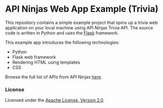 # API Ninjas Web App Example (Trivia)

This repository contains a simple example project that spins up a trivia web application on your local machine using API Ninjas Trivia API. The source code is written in Python and uses the [Flask](https://flask.palletsprojects.com) framework.

This example app introduces the following technologies:
- Python
- Flask web framework
- Rendering HTML using templates
- CSS

Browse the full list of APIs from API Ninjas [here](https://api-ninjas.com/api).

### License

Licensed under the [Apache License, Version 2.0](http://www.apache.org/licenses/LICENSE-2.0).
